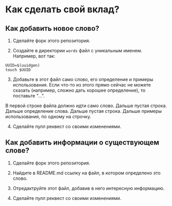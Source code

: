 # Как сделать свой вклад?

## Как добавить новое слово?

1. Сделайте форк этого репозитория.

2. Cоздайте в директории `words` файл с уникальным именем. Например, вот так:
```
UUID=$(uuidgen)
touch $UUID
```

3. Добавьте в этот файл само слово, его определение и примеры использования. Если что-то из этого прямо сейчас не можете сказать (например, сложно дать хорошее определение), то поставьте "...".

В первой строке файла должно идти само слово. Дальше пустая строка. Дальше
определение слова. Дальше пустая строка. Дальше примеры использования, по одному
на строчку.  

4. Сделайте пулл реквест со своими изменениями.

## Как добавить информации о существующем слове?

1. Сделайте форк этого репозитория.

2. Найдите в README.md ссылку на файл, в котором определено это слово.

3. Отредактруйте этот файл, добавив в него интересную информацию.

4. Сделайте пулл реквест со своими изменениями.
